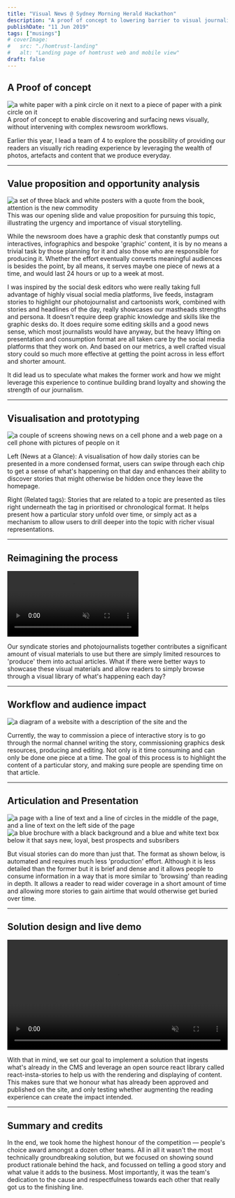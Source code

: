 ```yaml
---
title: "Visual News @ Sydney Morning Herald Hackathon"
description: "A proof of concept to lowering barrier to visual journalism"
publishDate: "11 Jun 2019"
tags: ["musings"]
# coverImage:
#   src: "./homtrust-landing"
#   alt: "Landing page of homtrust web and mobile view"
draft: false
---
```


## A Proof of concept

![a white paper with a pink circle on it next to a piece of paper with a pink circle on it](https://res.cloudinary.com/ddgt1wiwm/image/upload/f_auto,q_auto/v1/twenty-four-assets/smh-landing)
A proof of concept to enable discovering and surfacing news visually, without intervening with complex newsroom workflows.

Earlier this year, I lead a team of 4 to explore the possibility of providing our readers an visually rich reading experience by leveraging the wealth of photos, artefacts and content that we produce everyday.

---

## Value proposition and opportunity analysis

![a set of three black and white posters with a quote from the book, attention is the new commodity](https://res.cloudinary.com/ddgt1wiwm/image/upload/f_auto,q_auto/v1/twenty-four-assets/smh-valueProp)
This was our opening slide and value proposition for pursuing this topic, illustrating the urgency and importance of visual storytelling.

While the newsroom does have a graphic desk that constantly pumps out interactives, infographics and bespoke 'graphic' content, it is by no means a trivial task by those planning for it and also those who are responsible for producing it. Whether the effort eventually converts meaningful audiences is besides the point, by all means, it serves maybe one piece of news at a time, and would last 24 hours or up to a week at most.

I was inspired by the social desk editors who were really taking full advantage of highly visual social media platforms, live feeds, instagram stories to highlight our photojournalist and cartoonists work, combined with stories and headlines of the day, really showcases our mastheads strengths and persona. It doesn’t require deep graphic knowledge and skills like the graphic desks do. It does require some editing skills and a good news sense, which most journalists would have anyway, but the heavy lifting on presentation and consumption format are all taken care by the social media platforms that they work on. And based on our metrics, a well crafted visual story could so much more effective at getting the point across in less effort and shorter amount.

It did lead us to speculate what makes the former work and how we might leverage this experience to continue building brand loyalty and showing the strength of our journalism.

---

## Visualisation and prototyping

![a couple of screens showing news on a cell phone and a web page on a cell phone with pictures of people on it](https://res.cloudinary.com/ddgt1wiwm/image/upload/f_auto,q_auto/v1/twenty-four-assets/smh-prototyping)

Left (News at a Glance): A visualisation of how daily stories can be presented in a more condensed format, users can swipe through each chip to get a sense of what's happening on that day and enhances their ability to discover stories that might otherwise be hidden once they leave the homepage.

Right (Related tags): Stories that are related to a topic are presented as tiles right underneath the tag in prioritised or chronological format. It helps present how a particular story unfold over time, or simply act as a mechanism to allow users to drill deeper into the topic with richer visual representations.

---

## Reimagining the process

<div class="w-full my-9 p-8 text-center bg-[#E8EDEF] overflow-hidden">
  <div class="overflow-hidden rounded inline-block items-center max-h-[37.5rem] h-auto w-auto"> 
    <video autoplay="" class="w-full h-full m-0 object-contain" loop="" muted="" playsinline="">
      <source type="video/mp4" src="https://res.cloudinary.com/ddgt1wiwm/video/upload/f_auto:video,q_auto/v1/twenty-four-assets/smh-viewStories">
    </video>
  </div>
</div>

Our syndicate stories and photojournalists together contributes a significant amount of visual materials to use but there are simply limited resources to 'produce' them into actual articles. What if there were better ways to showcase these visual materials and allow readers to simply browse through a visual library of what's happening each day?

---

## Workflow and audience impact

![a diagram of a website with a description of the site and the](https://res.cloudinary.com/ddgt1wiwm/image/upload/f_auto,q_auto/v1/twenty-four-assets/smh-audienceDiagram)

Currently, the way to commission a piece of interactive story is to go through the normal channel writing the story, commissioning graphics desk resources, producing and editing. Not only is it time consuming and can only be done one piece at a time. The goal of this process is to highlight the content of a particular story, and making sure people are spending time on that article.

---

## Articulation and Presentation

![a page with a line of text and a line of circles in the middle of the page, and a line of text on the left side of the page](https://res.cloudinary.com/ddgt1wiwm/image/upload/f_auto,q_auto/v1/twenty-four-assets/smh-articulate)
![a blue brochure with a black background and a blue and white text box below it that says new, loyal, best prospects and subsribers](https://res.cloudinary.com/ddgt1wiwm/image/upload/f_auto,q_auto/v1/twenty-four-assets/smh-articulatePresent)

But visual stories can do more than just that. The format as shown below, is automated and requires much less 'production' effort. Although it is less detailed than the former but it is brief and dense and it allows people to consume information in a way that is more similar to 'browsing' than reading in depth. It allows a reader to read wider coverage in a short amount of time and allowing more stories to gain airtime that would otherwise get buried over time.

---

## Solution design and live demo

<video width="100%" autoplay loop muted >
    <source  src="https://res.cloudinary.com/ddgt1wiwm/video/upload/f_auto:video,q_auto/v1/twenty-four-assets/smh-demo" type="video/mp4" > 
</video>

With that in mind, we set our goal to implement a solution that ingests what's already in the CMS and leverage an open source react library called react-insta-stories to help us with the rendering and displaying of content. This makes sure that we honour what has already been approved and published on the site, and only testing whether augmenting the reading experience can create the impact intended.

---

## Summary and credits

In the end, we took home the highest honour of the competition — people's choice award amongst a dozen other teams. All in all it wasn't the most technically groundbreaking solution, but we focused on showing sound product rationale behind the hack, and focussed on telling a good story and what value it adds to the business. Most importantly, it was the team's dedication to the cause and respectfulness towards each other that really got us to the finishing line.

